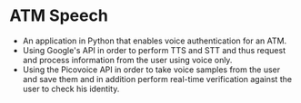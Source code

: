 # ATM Speech

* An application in Python that enables voice authentication for an ATM.
* Using Google's API in order to perform TTS and STT and thus request and process information from the user using voice only.
* Using the Picovoice API in order to take voice samples from the user and save them and in addition perform real-time verification against the user to check his identity.
